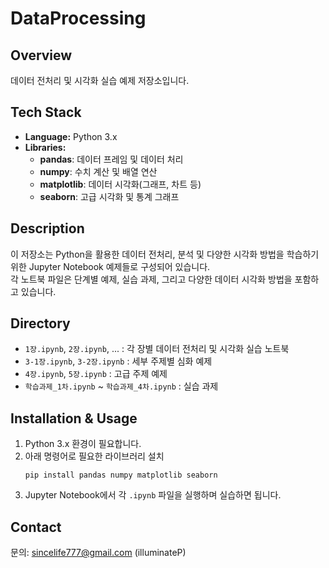 # DataProcessing

## Overview  
데이터 전처리 및 시각화 실습 예제 저장소입니다.

## Tech Stack  
- **Language:** Python 3.x  
- **Libraries:**  
  - **pandas**: 데이터 프레임 및 데이터 처리  
  - **numpy**: 수치 계산 및 배열 연산  
  - **matplotlib**: 데이터 시각화(그래프, 차트 등)  
  - **seaborn**: 고급 시각화 및 통계 그래프

## Description  
이 저장소는 Python을 활용한 데이터 전처리, 분석 및 다양한 시각화 방법을 학습하기 위한 Jupyter Notebook 예제들로 구성되어 있습니다.  
각 노트북 파일은 단계별 예제, 실습 과제, 그리고 다양한 데이터 시각화 방법을 포함하고 있습니다.

## Directory  
- `1장.ipynb`, `2장.ipynb`, ... : 각 장별 데이터 전처리 및 시각화 실습 노트북  
- `3-1장.ipynb`, `3-2장.ipynb` : 세부 주제별 심화 예제  
- `4장.ipynb`, `5장.ipynb` : 고급 주제 예제  
- `학습과제_1차.ipynb` ~ `학습과제_4차.ipynb` : 실습 과제

## Installation & Usage  
1. Python 3.x 환경이 필요합니다.  
2. 아래 명령어로 필요한 라이브러리 설치  
    ```
    pip install pandas numpy matplotlib seaborn
    ```
3. Jupyter Notebook에서 각 `.ipynb` 파일을 실행하며 실습하면 됩니다.

## Contact  
문의: sincelife777@gmail.com (illuminateP)
